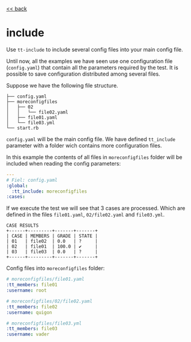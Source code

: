 [<< back](README.md)

# include

Use `tt-include` to include several config files into your main config file.

Until now, all the examples we have seen use one configuration file (`config.yaml`) that contain all the parameters required by the test. It is possible to save configuration distributed among several files.

Suppose we have the following file structure.

```
├── config.yaml
├── moreconfigfiles
│   ├── 02
│   │   └── file02.yaml
│   ├── file01.yaml
│   └── file03.yml
└── start.rb
```

`config.yaml` will be the main config file. We have defined `tt_include` parameter with a folder wich contains more configuration files.

In this example the contents of all files in `moreconfigfiles` folder will be included when reading the config parameters:

```yaml
---
# Fiel: config.yaml
:global:
  :tt_include: moreconfigfiles
:cases:
```

If we execute the test we will see that 3 cases are processed. Which are defined in the files `file01.yaml`, `02/file02.yaml` and `file03.yml`.


```
CASE RESULTS
+------+---------+-------+-------+
| CASE | MEMBERS | GRADE | STATE |
| 01   | file02  | 0.0   | ?     |
| 02   | file01  | 100.0 | ✔     |
| 03   | file03  | 0.0   | ?     |
+------+---------+-------+-------+
```

Config files into `moreconfigfiles` folder:

```yaml
# moreconfigfiles/file01.yaml
:tt_members: file01
:username: root
```

```yaml
# moreconfigfiles/02/file02.yaml
:tt_members: file02
:username: quigon
```

```yaml
# moreconfigfiles/file03.yml
:tt_members: file03
:username: vader
```
